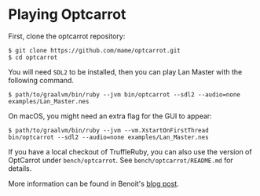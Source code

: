 # Playing Optcarrot

First, clone the optcarrot repository:

```
$ git clone https://github.com/mame/optcarrot.git
$ cd optcarrot
```

You will need `SDL2` to be installed, then you can play Lan Master  with the
following command.

```
$ path/to/graalvm/bin/ruby --jvm bin/optcarrot --sdl2 --audio=none examples/Lan_Master.nes
```

On macOS, you might need an extra flag for the GUI to appear:

```
$ path/to/graalvm/bin/ruby --jvm --vm.XstartOnFirstThread bin/optcarrot --sdl2 --audio=none examples/Lan_Master.nes
```

If you have a local checkout of TruffleRuby, you can also use the version of
OptCarrot under `bench/optcarrot`. See `bench/optcarrot/README.md` for details.

More information can be found in Benoit's [blog
post](https://eregon.me/blog/2016/11/28/optcarrot.html).

